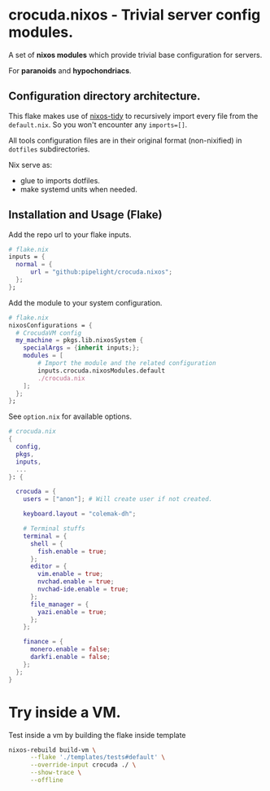 # crocuda.nixos - Trivial server config modules.

A set of **nixos modules** which provide trivial base configuration
for servers.

For **paranoids** and **hypochondriacs**.

## Configuration directory architecture.

This flake makes use of [nixos-tidy](https://github.com/pipelight/nixos-tidy) to recursively import every file from the `default.nix`.
So you won't encounter any `imports=[]`.

All tools configuration files are in their original format (non-nixified) in
`dotfiles` subdirectories.

Nix serve as:

- glue to imports dotfiles.
- make systemd units when needed.

## Installation and Usage (Flake)

Add the repo url to your flake inputs.

```nix
# flake.nix
inputs = {
  normal = {
      url = "github:pipelight/crocuda.nixos";
  };
};
```

Add the module to your system configuration.

```nix
# flake.nix
nixosConfigurations = {
  # CrocudaVM config
  my_machine = pkgs.lib.nixosSystem {
    specialArgs = {inherit inputs;};
    modules = [
        # Import the module and the related configuration
        inputs.crocuda.nixosModules.default
        ./crocuda.nix
    ];
  };
};
```

See `option.nix` for available options.

```nix
# crocuda.nix
{
  config,
  pkgs,
  inputs,
  ...
}: {

  crocuda = {
    users = ["anon"]; # Will create user if not created.

    keyboard.layout = "colemak-dh";

    # Terminal stuffs
    terminal = {
      shell = {
        fish.enable = true;
      };
      editor = {
        vim.enable = true;
        nvchad.enable = true;
        nvchad-ide.enable = true;
      };
      file_manager = {
        yazi.enable = true;
      };
    };

    finance = {
      monero.enable = false;
      darkfi.enable = false;
    };
  };
}
```

# Try inside a VM.

Test inside a vm by building the flake inside template

```sh
nixos-rebuild build-vm \
      --flake './templates/tests#default' \
      --override-input crocuda ./ \
      --show-trace \
      --offline
```
